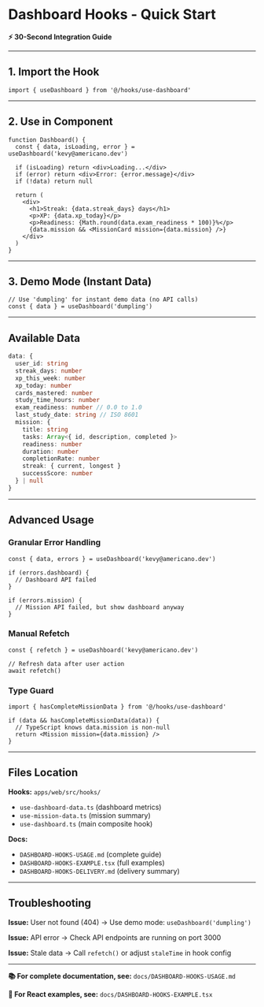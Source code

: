 # Dashboard Hooks - Quick Start

**⚡ 30-Second Integration Guide**

---

## 1. Import the Hook

```tsx
import { useDashboard } from '@/hooks/use-dashboard'
```

---

## 2. Use in Component

```tsx
function Dashboard() {
  const { data, isLoading, error } = useDashboard('kevy@americano.dev')

  if (isLoading) return <div>Loading...</div>
  if (error) return <div>Error: {error.message}</div>
  if (!data) return null

  return (
    <div>
      <h1>Streak: {data.streak_days} days</h1>
      <p>XP: {data.xp_today}</p>
      <p>Readiness: {Math.round(data.exam_readiness * 100)}%</p>
      {data.mission && <MissionCard mission={data.mission} />}
    </div>
  )
}
```

---

## 3. Demo Mode (Instant Data)

```tsx
// Use 'dumpling' for instant demo data (no API calls)
const { data } = useDashboard('dumpling')
```

---

## Available Data

```typescript
data: {
  user_id: string
  streak_days: number
  xp_this_week: number
  xp_today: number
  cards_mastered: number
  study_time_hours: number
  exam_readiness: number // 0.0 to 1.0
  last_study_date: string // ISO 8601
  mission: {
    title: string
    tasks: Array<{ id, description, completed }>
    readiness: number
    duration: number
    completionRate: number
    streak: { current, longest }
    successScore: number
  } | null
}
```

---

## Advanced Usage

### Granular Error Handling
```tsx
const { data, errors } = useDashboard('kevy@americano.dev')

if (errors.dashboard) {
  // Dashboard API failed
}

if (errors.mission) {
  // Mission API failed, but show dashboard anyway
}
```

### Manual Refetch
```tsx
const { refetch } = useDashboard('kevy@americano.dev')

// Refresh data after user action
await refetch()
```

### Type Guard
```tsx
import { hasCompleteMissionData } from '@/hooks/use-dashboard'

if (data && hasCompleteMissionData(data)) {
  // TypeScript knows data.mission is non-null
  return <Mission mission={data.mission} />
}
```

---

## Files Location

**Hooks:** `apps/web/src/hooks/`
- `use-dashboard-data.ts` (dashboard metrics)
- `use-mission-data.ts` (mission summary)
- `use-dashboard.ts` (main composite hook)

**Docs:**
- `DASHBOARD-HOOKS-USAGE.md` (complete guide)
- `DASHBOARD-HOOKS-EXAMPLE.tsx` (full examples)
- `DASHBOARD-HOOKS-DELIVERY.md` (delivery summary)

---

## Troubleshooting

**Issue:** User not found (404)
→ Use demo mode: `useDashboard('dumpling')`

**Issue:** API error
→ Check API endpoints are running on port 3000

**Issue:** Stale data
→ Call `refetch()` or adjust `staleTime` in hook config

---

**📚 For complete documentation, see:** `docs/DASHBOARD-HOOKS-USAGE.md`

**🎯 For React examples, see:** `docs/DASHBOARD-HOOKS-EXAMPLE.tsx`
